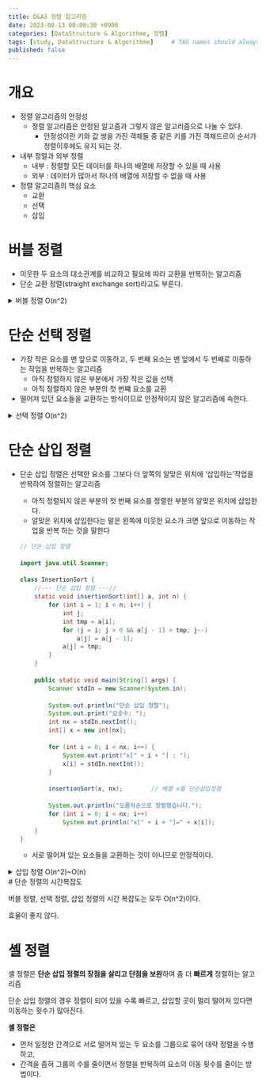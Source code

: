 ```yaml
---
title: D&A3 정렬 알고리즘
date: 2023-08-13 00:00:30 +0900
categories: [DataStructure & Algorithme, 정렬]
tags: [study, DataStructure & Algorithme]     # TAG names should always be lowercase
published: false
---
```


# 개요

- 정렬 알고리즘의 안정성
    - 정렬 알고리즘은 안정된 알고즘과 그렇지 않은 알고리즘으로 나눌 수 있다.
        - 안정성이란 키와 값 쌍을 가진 객체들 중 같은 키를 가진 객체드르이 순서가 정렬이후에도 유지 되는 것.
- 내부 정렬과 외부 정렬
    - 내부 : 정렬할 모든 데이터를 하나의 배열에 저장할 수 있을 때 사용
    - 외부 : 데이터가 많아서 하나의 배열에 저장할 수 없을 때 사용
- 정렬 알고리즘의 핵심 요소
    - 교환
    - 선택
    - 삽입

# 버블 정렬

- 이웃한 두 요소의 대소관계를 비교하고 필요에 따라 교환을 반복하는 알고리즘
- 단순 교환 정렬(straight exchange sort)라고도 부른다.

<details>
<summary>버블 정렬 O(n^2)</summary>
<div markdown="1">

- 서로 인접한 두 원소를 비교하여 정렬하는 알고리즘.
    - 인접한 2개의 레코드를 비교하여 크기가 순서대로 되어 있지 않으면 서로 교환한다.
- 선택정렬과 기본개념이 비슷

### 구체적인 개념

- 버블 정렬은 첫 번째 자료와 두 번째 자료를, 두 번째 자료와 세 번째 자료를, 세 번째와 네 번째를, … 이런 식으로 (마지막-1)번째 자료와 마지막 자료를 비교하여 교환하면서 자료를 정렬한다.
- 1회전을 수행하고 나면 가장 큰 자료가 맨 뒤로 이동하므로 2회전에서는 맨 끝에 있는 자료는 정렬에서 제외되고, 2회전을 수행하고 나면 끝에서 두 번째 자료까지는 정렬에서 제외된다. 이렇게 정렬을 1회전 수행할 때마다 정렬에서 제외되는 데이터가 하나씩 늘어난다.

### 예제
![bubbleSort](/assets/img/bubbleSort.png)


시간복잡도는  O(n^2) 효율성 나타냄

https://gmlwjd9405.github.io/2018/05/06/algorithm-bubble-sort.html
</div>
</details>

# 단순 선택 정렬

- 가장 작은 요소를 맨 앞으로 이동하고, 두 번째 요소는 맨 앞에서 두 번째로 이동하는 작업을 반복하는 알고리즘
    - 아직 정렬하지 않은 부분에서 가장 작은 값을 선택
    - 아직 정렬하지 않은 부분의 첫 번쨰 요소를 교환
- 떨어져 있던 요소들을 교환하는 방식이므로 안정적이지 않은 알고리즘에 속한다.

<details>
<summary>선택 정렬 O(n^2)</summary>
<div markdown="1">

- 제자리 정렬(in-place sorting) 알고리즘의 하나
    - 입력 배열 (정렬되지 않은 값들)이외에 다른 추가 메모리를 요구하지 않는 정렬 방법
- 해당 순서에 원소를 넣을 위치는 이미 정해져 있고, 어떤 원소를 넣을지 선택하는 알고리즘
    - 첫 번째 순서에는 첫 번째 위치에 가장 최솟값을 넣는다.
    - 두 번째 순서에는 두 번째 위치에 남은 값 중에서의 최솟값
    - …
- 과정 설명
    - 주어진 배열 중에서 최솟값을 찾는다.
    - 그 값을 맨 앞에 위치한 값과 교체한다.
    - 맨 처음 위치를 뺀 나머지 리스트를 같은 방법으로 교체한다.
    - 하나의 원소만 남을 때 까지 위의 과정을 반복한다.

### 구체적인 개념

- 선택 정렬은 첫 번째 값을 두 번째부터 마지막 값 까지 차례대로 비교하여 최솟값을 찾아 첫 번째에 놓고, 두 번째 값을 세 번째부터 마지막 값까지 비교하여 최솟값을 찾아 두 번째 위치에 놓는 과정을 반복하며 정렬하는 알고리즘.
- 1 회전을 수행하고 나면 가장 작은 값의 자료가 맨 앞에 오게 되므로 그 다음 회전에서는 두 번째 자료를 가지고 비교한다. 마찬가지로 3회전에서는 세 번째 자료를 정렬한다.

### 예제
![selectionSort](/assets/img/insertSort.png)


시간복잡도는 O(n^2)

</div>
</details>

# 단순 삽입 정렬

- 단순 삽입 정렬은 선택한 요소를 그보다 더 앞쪽의 알맞은 위치에 ‘삽입하는’작업을 반복하여 정렬하는 알고리즘
    - 아직 정렬되지 않은 부분의 첫 번째 요소를 정렬한 부분의 알맞은 위치에 삽입한다.
    - 알맞은 위치에 삽입한다는 말은 왼쪽에 이웃한 요소가 크면 앞으로 이동하는 작업을 반복 하는 것을 말한다
    
    ```java
    // 단순 삽입 정렬
    
    import java.util.Scanner;
    
    class InsertionSort {
        //--- 단순 삽입 정렬 ---//
        static void insertionSort(int[] a, int n) {
            for (int i = 1; i < n; i++) {
                int j;
                int tmp = a[i];
                for (j = i; j > 0 && a[j - 1] > tmp; j--)
                    a[j] = a[j - 1];
                a[j] = tmp;
            }
        }
    
        public static void main(String[] args) {
            Scanner stdIn = new Scanner(System.in);
    
            System.out.println("단순 삽입 정렬");
            System.out.print("요솟수: ");
            int nx = stdIn.nextInt();
            int[] x = new int[nx];
    
            for (int i = 0; i < nx; i++) {
                System.out.print("x[" + i + "] : ");
                x[i] = stdIn.nextInt();
            }
    
            insertionSort(x, nx);        // 배열 x를 단순삽입정렬
    
            System.out.println("오름차순으로 정렬했습니다.");
            for (int i = 0; i < nx; i++)
                System.out.println("x[" + i + "]=" + x[i]);
        }
    }
    ```
    
    - 서로 떨어져 있는 요소들을 교환하는 것이 아니므로 안정적이다.
<details>
<summary>삽입 정렬 O(n^2)~O(n)</summary>
<div markdown="1">

- 손 안의 카드를 정렬하는 방법과 유사하다.
    - 새로운 카드를 기존의 정렬된 카드 사이의 올바른 자리를 찾아 삽입한다.
    - 새로 삽입될 카드의 수만큼 반복하게 되면 전체카드가 정렬된다.
- 자료 배열의 모든 요소를 앞에서부터 차례대로 이미 정렬된 배열 부분과 비교하여, 자신의 위치를 찾아 삽입함으로써 정렬을 완성하는 알고리즘
- 매 순서마다 해당 원소를 삽입할 수 있는 위치를 찾아 해당 위치에 넣는다.

### 구체적인 개념

- 삽입 정렬은 두 번째 값부터 시작해 그 앞(왼쪽)의 자료들과 비교하여 삽입할 위치를 지정한 후 자료를 뒤로 옮기고 지정한 자리에 자료를 삽입하여 정렬하는 알고리즘
- 즉, 두 번째 자료는 첫 번째 자료, 세번째 자료는 두 번째와 첫 번째 자료, 네 번째 자료는 세번째, 두번째, 첫번째 자료와 비교한 후 자료가 삽입될 위치를 찾는다. 자료가 삽입될 위치를 찾았다면 그 위치에 자료를 삽입하기 위해 자료를 한 칸씩 뒤로 이동 시킨다.
- **처음 key 값은 두 번째 자료부터 시작한다**.

### 예제
![insertSort](/assets/img/selectSort.png)


평균 시간복잡도는 O(n^2)이며, Best Case 의 경우 O(n)까지 높아질 수 있습니다.


</div>
</details>
# 단순 정렬의 시간복잡도

버블 정렬, 선택 정렬, 삽입 정렬의 시간 복잡도는 모두 O(n^2)이다.

효율이 좋지 않다. 

# 셸 정렬

셸 정렬은 **단순 삽입 정렬의 장점을 살리고 단점을 보완**하여 좀 더 **빠르게** 정렬하는 알고리즘

단순 삽입 정렬의 경우 정렬이 되어 있을 수록 빠르고, 삽입할 곳이 멀리 떨어져 있다면 이동하는 횟수가 많아진다. 

**셸 정렬은** 

- 먼저 일정한 간격으로 서로 떨어져 있는 두 요소를 그룹으로 묶어 대략 정렬을 수행하고,
- 간격을 좁혀 그룹의 수를 줄이면서 정렬을 반복하여 요소의 이동 횟수를 줄이는 방법이다.